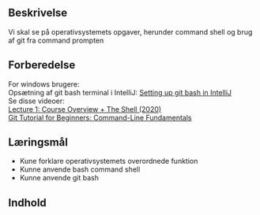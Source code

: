 ## Beskrivelse
Vi skal se på operativsystemets opgaver, herunder command shell og brug af git fra command prompten

## Forberedelse
For windows brugere:  
Opsætning af git bash terminal i IntelliJ: [Setting up git bash in IntelliJ](https://www.youtube.com/watch?v=3chFGUdKp9M)  
Se disse videoer:  
[Lecture 1: Course Overview + The Shell (2020)](https://www.youtube.com/watch?v=Z56Jmr9Z34Q)  
[Git Tutorial for Beginners: Command-Line Fundamentals](https://www.youtube.com/watch?v=HVsySz-h9r4)

## Læringsmål
* Kune forklare operativsystemets overordnede funktion 
* Kunne anvende bash command shell 
* Kunne anvende git bash 

## Indhold

